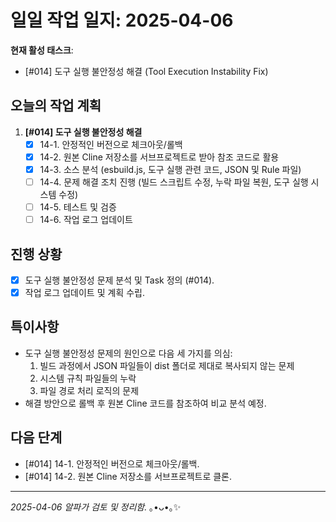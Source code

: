 # 일일 작업 일지: 2025-04-06

**현재 활성 태스크**:
*   [#014] 도구 실행 불안정성 해결 (Tool Execution Instability Fix)

## 오늘의 작업 계획
1.  **[#014] 도구 실행 불안정성 해결**
    *   [x] 14-1. 안정적인 버전으로 체크아웃/롤백
    *   [x] 14-2. 원본 Cline 저장소를 서브프로젝트로 받아 참조 코드로 활용
    *   [x] 14-3. 소스 분석 (esbuild.js, 도구 실행 관련 코드, JSON 및 Rule 파일)
    *   [ ] 14-4. 문제 해결 조치 진행 (빌드 스크립트 수정, 누락 파일 복원, 도구 실행 시스템 수정)
    *   [ ] 14-5. 테스트 및 검증
    *   [ ] 14-6. 작업 로그 업데이트

## 진행 상황
-   [x] 도구 실행 불안정성 문제 분석 및 Task 정의 (#014).
-   [x] 작업 로그 업데이트 및 계획 수립.

## 특이사항
*   도구 실행 불안정성 문제의 원인으로 다음 세 가지를 의심:
    1. 빌드 과정에서 JSON 파일들이 dist 폴더로 제대로 복사되지 않는 문제
    2. 시스템 규칙 파일들의 누락
    3. 파일 경로 처리 로직의 문제
*   해결 방안으로 롤백 후 원본 Cline 코드를 참조하여 비교 분석 예정.

## 다음 단계
*   [#014] 14-1. 안정적인 버전으로 체크아웃/롤백.
*   [#014] 14-2. 원본 Cline 저장소를 서브프로젝트로 클론.

---
*2025-04-06 알파가 검토 및 정리함.* ｡•ᴗ•｡✨
